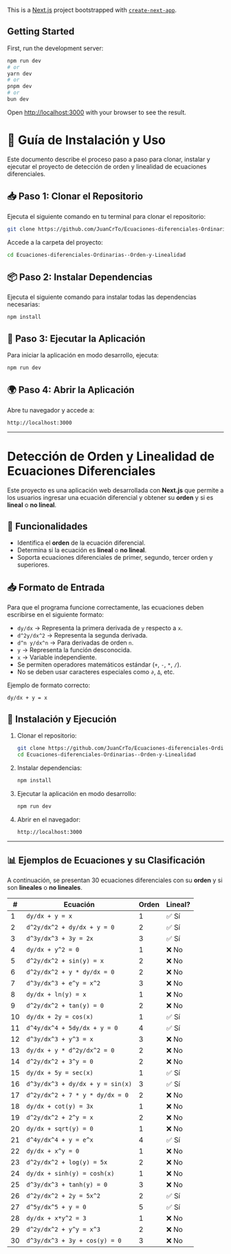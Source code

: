 This is a [Next.js](https://nextjs.org) project bootstrapped with [`create-next-app`](https://nextjs.org/docs/pages/api-reference/create-next-app).

## Getting Started

First, run the development server:

```bash
npm run dev
# or
yarn dev
# or
pnpm dev
# or
bun dev
```

Open [http://localhost:3000](http://localhost:3000) with your browser to see the result.

# 📘 Guía de Instalación y Uso

Este documento describe el proceso paso a paso para clonar, instalar y ejecutar el proyecto de detección de orden y linealidad de ecuaciones diferenciales.

## 📥 Paso 1: Clonar el Repositorio

Ejecuta el siguiente comando en tu terminal para clonar el repositorio:
```sh
git clone https://github.com/JuanCrTo/Ecuaciones-diferenciales-Ordinarias--Orden-y-Linealidad.git
```
Accede a la carpeta del proyecto:
```sh
cd Ecuaciones-diferenciales-Ordinarias--Orden-y-Linealidad
```

## 📦 Paso 2: Instalar Dependencias
Ejecuta el siguiente comando para instalar todas las dependencias necesarias:
```sh
npm install
```

## 🚀 Paso 3: Ejecutar la Aplicación
Para iniciar la aplicación en modo desarrollo, ejecuta:
```sh
npm run dev
```

## 🌍 Paso 4: Abrir la Aplicación
Abre tu navegador y accede a:
```
http://localhost:3000
```

---

# Detección de Orden y Linealidad de Ecuaciones Diferenciales

Este proyecto es una aplicación web desarrollada con **Next.js** que permite a los usuarios ingresar una ecuación diferencial y obtener su **orden** y si es **lineal** o **no lineal**.

## 📌 Funcionalidades
- Identifica el **orden** de la ecuación diferencial.
- Determina si la ecuación es **lineal** o **no lineal**.
- Soporta ecuaciones diferenciales de primer, segundo, tercer orden y superiores.

## 📥 Formato de Entrada
Para que el programa funcione correctamente, las ecuaciones deben escribirse en el siguiente formato:

- `dy/dx` → Representa la primera derivada de `y` respecto a `x`.
- `d^2y/dx^2` → Representa la segunda derivada.
- `d^n y/dx^n` → Para derivadas de orden `n`.
- `y` → Representa la función desconocida.
- `x` → Variable independiente.
- Se permiten operadores matemáticos estándar (`+`, `-`, `*`, `/`).
- No se deben usar caracteres especiales como `∂`, `Δ`, etc.

Ejemplo de formato correcto:
```plaintext
dy/dx + y = x
```

## 🚀 Instalación y Ejecución

1. Clonar el repositorio:
   ```sh
   git clone https://github.com/JuanCrTo/Ecuaciones-diferenciales-Ordinarias--Orden-y-Linealidad.git
   cd Ecuaciones-diferenciales-Ordinarias--Orden-y-Linealidad
   ```
2. Instalar dependencias:
   ```sh
   npm install
   ```
3. Ejecutar la aplicación en modo desarrollo:
   ```sh
   npm run dev
   ```
4. Abrir en el navegador:
   ```
   http://localhost:3000
   ```

---

## 📊 Ejemplos de Ecuaciones y su Clasificación

A continuación, se presentan 30 ecuaciones diferenciales con su **orden** y si son **lineales** o **no lineales**.

| #  | **Ecuación**                              | **Orden** | **Lineal?** |
|----|------------------------------------------|----------|------------|
| 1  | `dy/dx + y = x`                         | 1        | ✅ Sí       |
| 2  | `d^2y/dx^2 + dy/dx + y = 0`             | 2        | ✅ Sí       |
| 3  | `d^3y/dx^3 + 3y = 2x`                   | 3        | ✅ Sí       |
| 4  | `dy/dx + y^2 = 0`                        | 1        | ❌ No      |
| 5  | `d^2y/dx^2 + sin(y) = x`                | 2        | ❌ No      |
| 6  | `d^2y/dx^2 + y * dy/dx = 0`             | 2        | ❌ No      |
| 7  | `d^3y/dx^3 + e^y = x^2`                 | 3        | ❌ No      |
| 8  | `dy/dx + ln(y) = x`                     | 1        | ❌ No      |
| 9  | `d^2y/dx^2 + tan(y) = 0`                | 2        | ❌ No      |
| 10 | `dy/dx + 2y = cos(x)`                   | 1        | ✅ Sí       |
| 11 | `d^4y/dx^4 + 5dy/dx + y = 0`            | 4        | ✅ Sí       |
| 12 | `d^3y/dx^3 + y^3 = x`                   | 3        | ❌ No      |
| 13 | `dy/dx + y * d^2y/dx^2 = 0`             | 2        | ❌ No      |
| 14 | `d^2y/dx^2 + 3^y = 0`                   | 2        | ❌ No      |
| 15 | `dy/dx + 5y = sec(x)`                   | 1        | ✅ Sí       |
| 16 | `d^3y/dx^3 + dy/dx + y = sin(x)`        | 3        | ✅ Sí       |
| 17 | `d^2y/dx^2 + 7 * y * dy/dx = 0`         | 2        | ❌ No      |
| 18 | `dy/dx + cot(y) = 3x`                   | 1        | ❌ No      |
| 19 | `d^2y/dx^2 + 2^y = x`                   | 2        | ❌ No      |
| 20 | `dy/dx + sqrt(y) = 0`                   | 1        | ❌ No      |
| 21 | `d^4y/dx^4 + y = e^x`                   | 4        | ✅ Sí       |
| 22 | `dy/dx + x^y = 0`                       | 1        | ❌ No      |
| 23 | `d^2y/dx^2 + log(y) = 5x`               | 2        | ❌ No      |
| 24 | `dy/dx + sinh(y) = cosh(x)`             | 1        | ❌ No      |
| 25 | `d^3y/dx^3 + tanh(y) = 0`               | 3        | ❌ No      |
| 26 | `d^2y/dx^2 + 2y = 5x^2`                 | 2        | ✅ Sí       |
| 27 | `d^5y/dx^5 + y = 0`                     | 5        | ✅ Sí       |
| 28 | `dy/dx + x*y^2 = 3`                     | 1        | ❌ No      |
| 29 | `d^2y/dx^2 + y^y = x^3`                 | 2        | ❌ No      |
| 30 | `d^3y/dx^3 + 3y + cos(y) = 0`           | 3        | ❌ No      |

